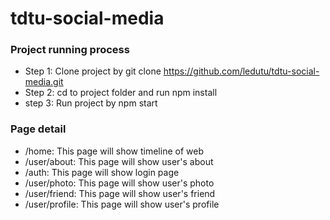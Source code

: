 # tdtu-social-media

### Project running process
* Step 1: Clone project by git clone https://github.com/ledutu/tdtu-social-media.git
* Step 2: cd to project folder and run npm install
* step 3: Run project by npm start
   
### Page detail
* /home: This page will show timeline of web
* /user/about: This page will show user's about
* /auth: This page will show login page
* /user/photo: This page will show user's photo
* /user/friend: This page will show user's friend
* /user/profile: This page will show user's profile

